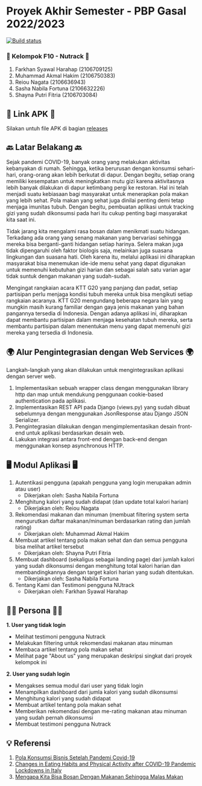 # Proyek Akhir Semester - PBP Gasal 2022/2023

[![Build status](https://build.appcenter.ms/v0.1/apps/9f63f4a5-1178-41c0-bf8f-61dc714d630c/branches/main/badge)](https://appcenter.ms)

### 👋 Kelompok F10 - Nutrack 👋
1.  Farkhan Syawal Harahap (2106709125)
2.  Muhammad Akmal Hakim (2106750383)
3.  Reiou Nagata (2106636943)
4.  Sasha Nabila Fortuna (2106632226)
5.  Shayna Putri Fitria (2106703084)

## 🔗 Link APK 🔗
Silakan untuh file APK di bagian [releases](https://github.com/nutrack/nutrack_mobile/releases)

## 🔙 Latar Belakang 🔙
Sejak pandemi COVID-19, banyak orang yang melakukan aktivitas kebanyakan di rumah. Sehingga, ketika berurusan dengan konsumsi sehari-hari, orang-orang akan lebih berkutat di dapur. Dengan begitu, setiap orang memiliki kesempatan untuk meningkatkan mutu gizi karena aktivitasnya lebih banyak dilakukan di dapur ketimbang pergi ke restoran. Hal ini telah menjadi suatu kebiasaan bagi masyarakat untuk menerapkan pola makan yang lebih sehat. Pola makan yang sehat juga dinilai penting demi tetap menjaga imunitas tubuh. Dengan begitu, pembuatan aplikasi untuk tracking gizi yang sudah dikonsumsi pada hari itu cukup penting bagi masyarakat kita saat ini. 

Tidak jarang kita mengalami rasa bosan dalam menikmati suatu hidangan. Terkadang ada orang yang senang makanan yang bervariasi sehingga mereka bisa berganti-ganti hidangan setiap harinya. Selera makan juga tidak dipengaruhi oleh faktor biologis saja, melainkan juga suasana lingkungan dan suasana hati. Oleh karena itu, melalui aplikasi ini diharapkan masyarakat bisa menemukan ide-ide menu sehat yang dapat digunakan untuk memenuhi kebutuhan gizi harian dan sebagai salah satu varian agar tidak suntuk dengan makanan yang sudah-sudah.

Mengingat rangkaian acara KTT G20 yang panjang dan padat, setiap partisipan perlu menjaga kondisi tubuh mereka untuk bisa mengikuti setiap rangkaian acaranya. KTT G20 mengundang beberapa negara lain yang mungkin masih kurang familiar dengan gaya jenis makanan yang bahan pangannya tersedia di Indonesia. Dengan adanya aplikasi ini, diharapkan dapat membantu partisipan dalam menjaga kesehatan tubuh mereka, serta membantu partisipan dalam menentukan menu yang dapat memenuhi gizi mereka yang tersedia di Indonesia.

## 🌍 Alur Pengintegrasian dengan Web Services 🌍
Langkah-langkah yang akan dilakukan untuk mengintegrasikan aplikasi dengan server web.

1. Implementasikan sebuah wrapper class dengan menggunakan library http dan map untuk mendukung penggunaan cookie-based authentication pada aplikasi.
2. Implementasikan REST API pada Django (views.py) yang sudah dibuat sebelumnya dengan menggunakan JsonResponse atau Django JSON Serializer.
3. Pengintegrasian dilakukan dengan mengimplementasikan desain front-end untuk aplikasi berdasarkan desain web.
4. Lakukan integrasi antara front-end dengan back-end dengan menggunakan konsep asynchronous HTTP.

## 🖥️ Modul Aplikasi 🖥️
1. Autentikasi pengguna (apakah pengguna yang login merupakan admin atau user)
    - Dikerjakan oleh: Sasha Nabila Fortuna
2. Menghitung kalori yang sudah didapat (dan update total kalori harian)
    - Dikerjakan oleh: Reiou Nagata
3. Rekomendasi makanan dan minuman (membuat filtering system serta mengurutkan daftar makanan/minuman berdasarkan rating dan jumlah rating)
    - Dikerjakan oleh: Muhammad Akmal Hakim
4. Membuat artikel tentang pola makan sehat dan dan semua pengguna bisa melihat artikel tersebut
    - Dikerjakan oleh: Shayna Putri Fitria
5. Membuat dashboard (sekaligus sebagai landing page) dari jumlah kalori yang sudah dikonsumsi dengan menghitung total kalori harian dan membandingkannya dengan target kalori harian yang sudah ditentukan.
    - Dikerjakan oleh: Sasha Nabila Fortuna
6. Tentang Kami dan Testimoni pengguna NUtrack
    - Dikerjakan oleh: Farkhan Syawal Harahap

## 🧑🏻 Persona 🧑🏻
**1. User yang tidak login**

- Melihat testimoni pengguna Nutrack
- Melakukan filtering untuk rekomendasi makanan atau minuman
- Membaca artikel tentang pola makan sehat
- Melihat page "About us" yang merupakan deskripsi singkat dari proyek kelompok ini

**2. User yang sudah login**

- Mengakses semua modul dari user yang tidak login
- Menampilkan dashboard dari jumla kalori yang sudah dikonsumsi
- Menghitung kalori yang sudah didapat
- Membuat artikel tentang pola makan sehat
- Memberikan rekomendasi dengan me-rating makanan atau minuman yang sudah pernah dikonsumsi
- Membuat testimoni pengguna Nutrack 

## 💡 Referensi
1. [Pola Konsumsi Bisnis Setelah Pandemi Covid-19](https://www.ukmindonesia.id/baca-deskripsi-posts/pola-konsumsi-bisnis-setelah-pandemi-covid19)
2. [Changes in Eating Habits and Physical Activity after COVID-19 Pandemic Lockdowns in Italy](https://www.ncbi.nlm.nih.gov/pmc/articles/PMC8708956/)
3. [Mengapa Kita Bisa Bosan Dengan Makanan Sehingga Malas Makan](https://id.quora.com/Mengapa-kita-bisa-bosan-dengan-makanan-sehingga-malas-makan)